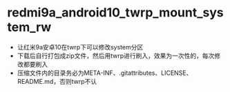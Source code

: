 # redmi9a_android10_twrp_mount_system_rw
- 让红米9a安卓10在twrp下可以修改system分区
- 下载后自行打包成zip文件，然后用twrp进行刷入，效果为一次性的，每次修改都要刷入
- 压缩文件内的目录务必为META-INF、.gitattributes、LICENSE、README.md，否则twrp不认
